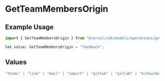 # GetTeamMembersOrigin

## Example Usage

```typescript
import { GetTeamMembersOrigin } from "@vercel/sdk/models/operations/getteammembers.js";

let value: GetTeamMembersOrigin = "feedback";
```

## Values

```typescript
"teams" | "link" | "mail" | "import" | "github" | "gitlab" | "bitbucket" | "saml" | "dsync" | "feedback" | "organization-teams"
```